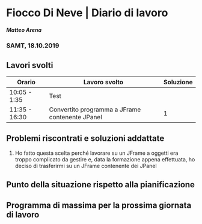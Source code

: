 # Fiocco Di Neve | Diario di lavoro
##### Matteo Arena
### SAMT, 18.10.2019

## Lavori svolti


|Orario        |Lavoro svolto                               |Soluzione|
|--------------|--------------------------------------------|---------|
|10:05 - 1:35| Test||
|11:35 - 16:30| Convertito programma a JFrame contenente JPanel|1|


## Problemi riscontrati e soluzioni addattate
1) Ho fatto questa scelta perché lavorare su un JFrame a oggetti era troppo complicato da gestire e, data la formazione appena effettuata, ho deciso di trasferirmi su un JFrame contenente dei JPanel
## Punto della situazione rispetto alla pianificazione

## Programma di massima per la prossima giornata di lavoro